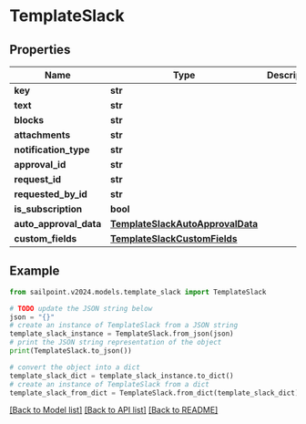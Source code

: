 # TemplateSlack


## Properties

Name | Type | Description | Notes
------------ | ------------- | ------------- | -------------
**key** | **str** |  | [optional] 
**text** | **str** |  | [optional] 
**blocks** | **str** |  | [optional] 
**attachments** | **str** |  | [optional] 
**notification_type** | **str** |  | [optional] 
**approval_id** | **str** |  | [optional] 
**request_id** | **str** |  | [optional] 
**requested_by_id** | **str** |  | [optional] 
**is_subscription** | **bool** |  | [optional] 
**auto_approval_data** | [**TemplateSlackAutoApprovalData**](TemplateSlackAutoApprovalData.md) |  | [optional] 
**custom_fields** | [**TemplateSlackCustomFields**](TemplateSlackCustomFields.md) |  | [optional] 

## Example

```python
from sailpoint.v2024.models.template_slack import TemplateSlack

# TODO update the JSON string below
json = "{}"
# create an instance of TemplateSlack from a JSON string
template_slack_instance = TemplateSlack.from_json(json)
# print the JSON string representation of the object
print(TemplateSlack.to_json())

# convert the object into a dict
template_slack_dict = template_slack_instance.to_dict()
# create an instance of TemplateSlack from a dict
template_slack_from_dict = TemplateSlack.from_dict(template_slack_dict)
```
[[Back to Model list]](../README.md#documentation-for-models) [[Back to API list]](../README.md#documentation-for-api-endpoints) [[Back to README]](../README.md)


